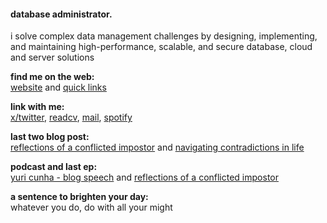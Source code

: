 
#### database administrator.

i solve complex data management challenges by designing, implementing, and maintaining high-performance, scalable, and secure database, cloud and server solutions

**find me on the web:**<br>
[website](https://yuricunha.com) and [quick links](https://links.yuricunha.com)

**link with me:**<br>
[x/twitter](https://twitter.com/isyuricunha), [readcv](https://read.cv/isyuricunha), [mail](mailto:isyuricunha@duck.com), [spotify](https://open.spotify.com/user/22wrcoowop6hb63heywvtaypy?si=e1e818483a1a43a1)

**last two blog post:**<br>
[reflections of a conflicted impostor](https://yuricunha.com/blog/reflections-of-a-conflicted-impostor) and [navigating contradictions in life](https://yuricunha.com/blog/navigating-contradictions-in-life)

**podcast and last ep:**<br>
[yuri cunha - blog speech](https://open.spotify.com/show/2XRQ2mpUbtT0ZqxFVrl0KK) and [reflections of a conflicted impostor](https://open.spotify.com/episode/28601w7FP7PjsAHzaULo4x?si=wLqWnng5SUKnQbfXQ1zogw)

**a sentence to brighten your day:**<br>
    whatever you do, do with all your might
